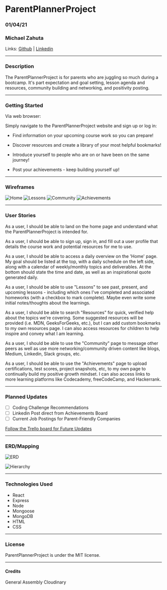 # ParentPlannerProject
### 01/04/21
### Michael Zahuta

Links: [Github](https://github.com/MikeyZboy) | [Linkedin](https://www.linkedin.com/in/mikezahuta/)

***
### Description ###

The ParentPlannerProject is for parents who are juggling so much during a bootcamp. It's part expectation and goal setting, lesson agenda and resources, community building and networking, and positivity posting.

***
### Getting Started ###

Via web browser:

Simply navigate to the ParentPlannerProject website and sign up or log in:

 - Find information on your upcoming course work so you can prepare!
  
 - Discover resources and create a library of your most helpful bookmarks!
  
 - Introduce yourself to people who are on or have been on the same journey!
  
 - Post your achievements - keep building yourself up!

***
### Wireframes

![Home]('./../assets/HomeWire.png)
![Lessons]('./../assets/LessonsWire.png)
![Community]('./../assets/CommunityWire.png)
![Achievements]('./../assets/AchievementsWire.png)

***
### User Stories ###

As a user, I should be able to land on the home page and understand what the ParentPlannerProject is intended for.

As a user, I should be able to sign up, sign in, and fill out a user profile that details the course work and potential resources for me to use.

As a user, I should be able to access a daily overview on the 'Home' page. My goal should be listed at the top, with a daily schedule on the left side, along with a calendar of weekly/monthly topics and deliverables. At the bottom should state the time and date, as well as an inspirational quote generated daily.

As a user, I should be able to use "Lessons" to see past, present, and upcoming lessons - including which ones I've completed and associated homeworks (with a checkbox to mark complete). Maybe even write some initial notes/thoughts about the learnings. 

As a user, I should be able to search "Resources" for quick, verified help about the topics we're covering. Some suggested resources will be provided (i.e. MDN, GeeksForGeeks, etc.), but I can add custom bookmarks to my own resources page. I can also access resources for children to help inspire and convey what I am learning.

As a user, I should be able to use the "Community" page to message other peers as well as use more networking/community driven content like blogs, Medium, Linkedin, Slack groups, etc.

As a user, I should be able to use the "Achievements" page to upload certifications, test scores, project snapshots, etc, to my own page to continually build my positive growth mindset. I can also access links to more learning platforms like Codecademy, freeCodeCamp, and Hackerrank.

***
### Planned Updates ###

- [ ] Coding Challenge Recommendations
- [ ] Linkedin Post direct from Achievements Board
- [ ] Current Job Postings for Parent-Friendly Companies

[Follow the Trello board for Future Updates](https://trello.com/b/9lgCRRFy/parentplannerproject)

***
### ERD/Mapping ###

![ERD]('./../assets/ERD.png)

![Hierarchy]('./../assets/ParentBootcampPlanner(hierarchy).png)



***
### Technologies Used ###

- React
- Express
- Node
- Mongoose
- MongoDB
- HTML
- CSS
  
***
### License ####

ParentPlannerProject is under the MIT license.

***
#### Credits ####
General Assembly
Cloudinary
